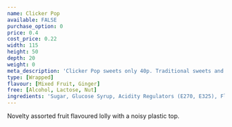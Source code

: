 ```yaml
---
name: Clicker Pop
available: FALSE
purchase_option: 0
price: 0.4
cost_price: 0.22
width: 115
height: 50
depth: 20
weight: 0
meta_description: 'Clicker Pop sweets only 40p. Traditional sweets and more at Humbugs Confectionery Store. Specialists in satisfying your sweet tooth!'
type: [Wrapped]
flavour: [Mixed Fruit, Ginger]
free: [Alcohol, Lactose, Nut]
ingredients: 'Sugar, Glucose Syrup, Acidity Regulators (E270, E325), Flavourings, Colours: E163, E100'
---
```

Novelty assorted fruit flavoured lolly with a noisy plastic top.